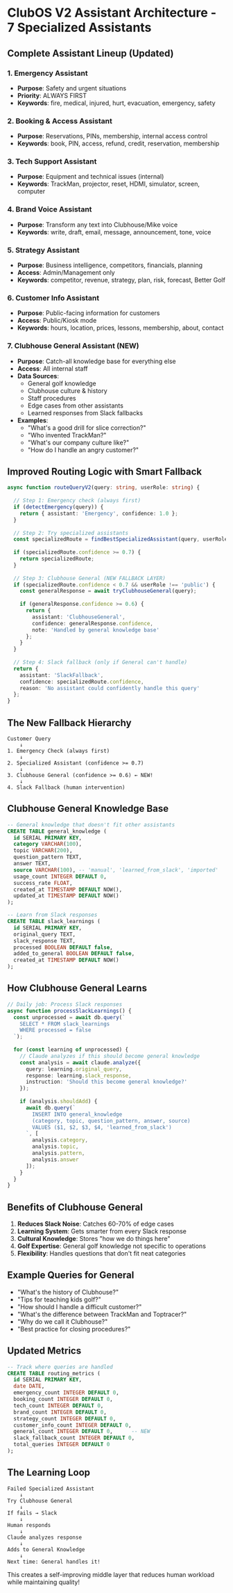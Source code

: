 # ClubOS V2 Assistant Architecture - 7 Specialized Assistants

## Complete Assistant Lineup (Updated)

### 1. **Emergency Assistant** 
- **Purpose**: Safety and urgent situations
- **Priority**: ALWAYS FIRST
- **Keywords**: fire, medical, injured, hurt, evacuation, emergency, safety

### 2. **Booking & Access Assistant**
- **Purpose**: Reservations, PINs, membership, internal access control
- **Keywords**: book, PIN, access, refund, credit, reservation, membership

### 3. **Tech Support Assistant**
- **Purpose**: Equipment and technical issues (internal)
- **Keywords**: TrackMan, projector, reset, HDMI, simulator, screen, computer

### 4. **Brand Voice Assistant**
- **Purpose**: Transform any text into Clubhouse/Mike voice
- **Keywords**: write, draft, email, message, announcement, tone, voice

### 5. **Strategy Assistant**
- **Purpose**: Business intelligence, competitors, financials, planning
- **Access**: Admin/Management only
- **Keywords**: competitor, revenue, strategy, plan, risk, forecast, Better Golf

### 6. **Customer Info Assistant**
- **Purpose**: Public-facing information for customers
- **Access**: Public/Kiosk mode
- **Keywords**: hours, location, prices, lessons, membership, about, contact

### 7. **Clubhouse General Assistant** (NEW)
- **Purpose**: Catch-all knowledge base for everything else
- **Access**: All internal staff
- **Data Sources**:
  - General golf knowledge
  - Clubhouse culture & history
  - Staff procedures
  - Edge cases from other assistants
  - Learned responses from Slack fallbacks
- **Examples**:
  - "What's a good drill for slice correction?"
  - "Who invented TrackMan?"
  - "What's our company culture like?"
  - "How do I handle an angry customer?"

## Improved Routing Logic with Smart Fallback

```typescript
async function routeQueryV2(query: string, userRole: string) {
  
  // Step 1: Emergency check (always first)
  if (detectEmergency(query)) {
    return { assistant: 'Emergency', confidence: 1.0 };
  }
  
  // Step 2: Try specialized assistants
  const specializedRoute = findBestSpecializedAssistant(query, userRole);
  
  if (specializedRoute.confidence >= 0.7) {
    return specializedRoute;
  }
  
  // Step 3: Clubhouse General (NEW FALLBACK LAYER)
  if (specializedRoute.confidence < 0.7 && userRole !== 'public') {
    const generalResponse = await tryClubhouseGeneral(query);
    
    if (generalResponse.confidence >= 0.6) {
      return {
        assistant: 'ClubhouseGeneral',
        confidence: generalResponse.confidence,
        note: 'Handled by general knowledge base'
      };
    }
  }
  
  // Step 4: Slack fallback (only if General can't handle)
  return {
    assistant: 'SlackFallback',
    confidence: specializedRoute.confidence,
    reason: 'No assistant could confidently handle this query'
  };
}
```

## The New Fallback Hierarchy

```
Customer Query
    ↓
1. Emergency Check (always first)
    ↓
2. Specialized Assistant (confidence >= 0.7)
    ↓
3. Clubhouse General (confidence >= 0.6) ← NEW!
    ↓
4. Slack Fallback (human intervention)
```

## Clubhouse General Knowledge Base

```sql
-- General knowledge that doesn't fit other assistants
CREATE TABLE general_knowledge (
  id SERIAL PRIMARY KEY,
  category VARCHAR(100),
  topic VARCHAR(200),
  question_pattern TEXT,
  answer TEXT,
  source VARCHAR(100), -- 'manual', 'learned_from_slack', 'imported'
  usage_count INTEGER DEFAULT 0,
  success_rate FLOAT,
  created_at TIMESTAMP DEFAULT NOW(),
  updated_at TIMESTAMP DEFAULT NOW()
);

-- Learn from Slack responses
CREATE TABLE slack_learnings (
  id SERIAL PRIMARY KEY,
  original_query TEXT,
  slack_response TEXT,
  processed BOOLEAN DEFAULT false,
  added_to_general BOOLEAN DEFAULT false,
  created_at TIMESTAMP DEFAULT NOW()
);
```

## How Clubhouse General Learns

```typescript
// Daily job: Process Slack responses
async function processSlackLearnings() {
  const unprocessed = await db.query(`
    SELECT * FROM slack_learnings 
    WHERE processed = false
  `);
  
  for (const learning of unprocessed) {
    // Claude analyzes if this should become general knowledge
    const analysis = await claude.analyze({
      query: learning.original_query,
      response: learning.slack_response,
      instruction: 'Should this become general knowledge?'
    });
    
    if (analysis.shouldAdd) {
      await db.query(`
        INSERT INTO general_knowledge 
        (category, topic, question_pattern, answer, source)
        VALUES ($1, $2, $3, $4, 'learned_from_slack')
      `, [
        analysis.category,
        analysis.topic,
        analysis.pattern,
        analysis.answer
      ]);
    }
  }
}
```

## Benefits of Clubhouse General

1. **Reduces Slack Noise**: Catches 60-70% of edge cases
2. **Learning System**: Gets smarter from every Slack response
3. **Cultural Knowledge**: Stores "how we do things here"
4. **Golf Expertise**: General golf knowledge not specific to operations
5. **Flexibility**: Handles questions that don't fit neat categories

## Example Queries for General

- "What's the history of Clubhouse?"
- "Tips for teaching kids golf?"
- "How should I handle a difficult customer?"
- "What's the difference between TrackMan and Toptracer?"
- "Why do we call it Clubhouse?"
- "Best practice for closing procedures?"

## Updated Metrics

```sql
-- Track where queries are handled
CREATE TABLE routing_metrics (
  id SERIAL PRIMARY KEY,
  date DATE,
  emergency_count INTEGER DEFAULT 0,
  booking_count INTEGER DEFAULT 0,
  tech_count INTEGER DEFAULT 0,
  brand_count INTEGER DEFAULT 0,
  strategy_count INTEGER DEFAULT 0,
  customer_info_count INTEGER DEFAULT 0,
  general_count INTEGER DEFAULT 0,      -- NEW
  slack_fallback_count INTEGER DEFAULT 0,
  total_queries INTEGER DEFAULT 0
);
```

## The Learning Loop

```
Failed Specialized Assistant
    ↓
Try Clubhouse General
    ↓
If fails → Slack
    ↓
Human responds
    ↓
Claude analyzes response
    ↓
Adds to General Knowledge
    ↓
Next time: General handles it!
```

This creates a self-improving middle layer that reduces human workload while maintaining quality!